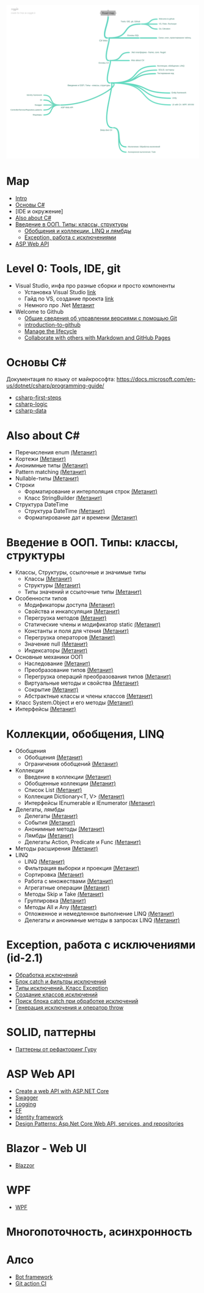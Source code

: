 ![Main](csharp.png)

# Map

- [Intro](https://github.com/TEF-Dev/Main/blob/master/roadmap/csharp.md#ide-git)
- [Основы C#](https://github.com/TEF-Dev/Main/blob/master/roadmap/csharp.md#%D0%BE%D1%81%D0%BD%D0%BE%D0%B2%D1%8B-c)
- [IDE и окружение]
- [Also about C#](https://github.com/TEF-Dev/Main/blob/master/roadmap/csharp.md#also-about-c)
- [Введение в ООП. Типы: классы, структуры](https://github.com/TEF-Dev/Main/blob/master/roadmap/csharp.md#%D0%B2%D0%B2%D0%B5%D0%B4%D0%B5%D0%BD%D0%B8%D0%B5-%D0%B2-%D0%BE%D0%BE%D0%BF-%D1%82%D0%B8%D0%BF%D1%8B-%D0%BA%D0%BB%D0%B0%D1%81%D1%81%D1%8B-%D1%81%D1%82%D1%80%D1%83%D0%BA%D1%82%D1%83%D1%80%D1%8B)
  - [Обобщения и коллекции. LINQ и лямбды](https://github.com/TEF-Dev/Main/blob/master/roadmap/csharp.md#%D0%BA%D0%BE%D0%BB%D0%BB%D0%B5%D0%BA%D1%86%D0%B8%D0%B8-%D0%BE%D0%B1%D0%BE%D0%B1%D1%89%D0%B5%D0%BD%D0%B8%D1%8F-linq)
  - [Exception, работа с исключениями](https://github.com/TEF-Dev/Main/blob/master/roadmap/csharp.md#exception-%D1%80%D0%B0%D0%B1%D0%BE%D1%82%D0%B0-%D1%81-%D0%B8%D1%81%D0%BA%D0%BB%D1%8E%D1%87%D0%B5%D0%BD%D0%B8%D1%8F%D0%BC%D0%B8-id-21)
- [ASP Web API](https://github.com/TEF-Dev/Main/blob/master/roadmap/csharp.md#asp-web-api)

# Level 0: Tools, IDE, git

- Visual Studio, инфа про разные сборки и просто компоненты
  - Установка Visual Studio [link](https://docs.microsoft.com/ru-ru/visualstudio/install/install-visual-studio?view=vs-2019)
  - Гайд по VS, создание проекта [link](https://docs.microsoft.com/ru-ru/visualstudio/get-started/csharp/visual-studio-ide?view=vs-2019)
  - Немного про .Net [Метанит](https://metanit.com/sharp/tutorial/1.1.php)
- Welcome to Github
  - [Общие сведения об управлении версиями с помощью Git](https://docs.microsoft.com/ru-ru/learn/paths/intro-to-vc-git/)
  - [introduction-to-github](https://docs.microsoft.com/en-us/learn/paths/collaborate-markdown-github-pages/)
  - [Manage the lifecycle](https://docs.microsoft.com/en-us/learn/paths/manage-project-lifecycle-github/)
  - [Collaborate with others with Markdown and GitHub Pages](https://docs.microsoft.com/en-us/learn/paths/collaborate-markdown-github-pages/)

# Основы C#

Документация по языку от майкрософта: https://docs.microsoft.com/en-us/dotnet/csharp/programming-guide/

- [csharp-first-steps](https://docs.microsoft.com/ru-ru/learn/paths/csharp-first-steps/)
- [csharp-logic](https://docs.microsoft.com/ru-ru/learn/paths/csharp-logic/)
- [csharp-data](https://docs.microsoft.com/ru-ru/learn/paths/csharp-data/)

# Also about C#

- Перечисления enum [(Метанит)](https://metanit.com/sharp/tutorial/2.12.php)
- Кортежи [(Метанит)](https://metanit.com/sharp/tutorial/2.19.php)
- Анонимные типы [(Метанит)](https://metanit.com/sharp/tutorial/3.20.php)
- Pattern matching [(Метанит)](https://metanit.com/sharp/tutorial/3.34.php)
- Nullable-типы [(Метанит)](https://metanit.com/sharp/tutorial/2.17.php)
- Строки
  - Форматирование и интерполяция строк [(Метанит)](https://metanit.com/sharp/tutorial/7.5.php) 
  - Класс StringBuilder [(Метанит)](https://metanit.com/sharp/tutorial/7.3.php) 
- Структура DateTime
  - Структура DateTime [(Метанит)](https://metanit.com/sharp/tutorial/19.1.php) 
  - Форматирование дат и времени [(Метанит)](https://metanit.com/sharp/tutorial/19.2.php) 

# Введение в ООП. Типы: классы, структуры

- Классы, Структуры, ссылочные и значимые типы
  - Классы [(Метанит)](https://metanit.com/sharp/tutorial/3.1.php)
  - Структуры [(Метанит)](https://metanit.com/sharp/tutorial/2.13.php)
  - Типы значений и ссылочные типы [(Метанит)](https://metanit.com/sharp/tutorial/2.16.php)
- Особенности типов
  - Модификаторы доступа [(Метанит)](https://metanit.com/sharp/tutorial/3.2.php)
  - Свойства и инкапсуляция [(Метанит)](https://metanit.com/sharp/tutorial/3.4.php)
  - Перегрузка методов [(Метанит)](https://metanit.com/sharp/tutorial/3.5.php)
  - Статические члены и модификатор static [(Метанит)](https://metanit.com/sharp/tutorial/3.6.php)
  - Константы и поля для чтения [(Метанит)](https://metanit.com/sharp/tutorial/3.3.php)
  - Перегрузка операторов [(Метанит)](https://metanit.com/sharp/tutorial/3.36.php)
  - Значение null [(Метанит)](https://metanit.com/sharp/tutorial/3.26.php)
  - Индексаторы [(Метанит)](https://metanit.com/sharp/tutorial/4.10.php)
- Основные механики ООП
  - Наследование [(Метанит)](https://metanit.com/sharp/tutorial/3.7.php)
  - Преобразование типов [(Метанит)](https://metanit.com/sharp/tutorial/3.11.php)
  - Перегрузка операций преобразования типов [(Метанит)](https://metanit.com/sharp/tutorial/3.37.php)
  - Виртуальные методы и свойства [(Метанит)](https://metanit.com/sharp/tutorial/3.19.php)
  - Сокрытие [(Метанит)](https://metanit.com/sharp/tutorial/3.41.php)
  - Абстрактные классы и члены классов [(Метанит)](https://metanit.com/sharp/tutorial/3.8.php)
- Класс System.Object и его методы [(Метанит)](https://metanit.com/sharp/tutorial/3.10.php)
- Интерфейсы [(Метанит)](https://metanit.com/sharp/tutorial/3.9.php)

# Коллекции, обобщения, LINQ

- Обобщения
  - Обобщения [(Метанит)](https://metanit.com/sharp/tutorial/3.12.php)
  - Ограничения обобщений [(Метанит)](https://metanit.com/sharp/tutorial/3.38.php)
- Коллекции
  - Введение в коллекции [(Метанит)](https://metanit.com/sharp/tutorial/4.1.php)
  - Обобщенные коллекции [(Метанит)](https://metanit.com/sharp/tutorial/4.4.php)
  - Список List<T> [(Метанит)](https://metanit.com/sharp/tutorial/4.5.php)
  - Коллекция Dictionary<T, V> [(Метанит)](https://metanit.com/sharp/tutorial/4.9.php)
  - Интерфейсы IEnumerable и IEnumerator [(Метанит)](https://metanit.com/sharp/tutorial/4.11.php)
- Делегаты, лямбды
  - Делегаты [(Метанит)](https://metanit.com/sharp/tutorial/3.13.php)
  - События [(Метанит)](https://metanit.com/sharp/tutorial/3.14.php)
  - Анонимные методы [(Метанит)](https://metanit.com/sharp/tutorial/3.15.php)
  - Лямбды [(Метанит)](https://metanit.com/sharp/tutorial/3.16.php)
  - Делегаты Action, Predicate и Func [(Метанит)](https://metanit.com/sharp/tutorial/3.33.php)
- Методы расширения [(Метанит)](https://metanit.com/sharp/tutorial/3.18.php)
- LINQ
  - LINQ [(Метанит)](https://metanit.com/sharp/tutorial/15.1.php)
  - Фильтрация выборки и проекция [(Метанит)](https://metanit.com/sharp/tutorial/15.2.php)
  - Сортировка [(Метанит)](https://metanit.com/sharp/tutorial/15.3.php)
  - Работа с множествами [(Метанит)](https://metanit.com/sharp/tutorial/15.4.php)
  - Агрегатные операции [(Метанит)](https://metanit.com/sharp/tutorial/15.5.php)
  - Методы Skip и Take [(Метанит)](https://metanit.com/sharp/tutorial/15.11.php)
  - Группировка [(Метанит)](https://metanit.com/sharp/tutorial/15.6.php)
  - Методы All и Any [(Метанит)](https://metanit.com/sharp/tutorial/15.10.php)
  - Отложенное и немедленное выполнение LINQ [(Метанит)](https://metanit.com/sharp/tutorial/15.8.php)
  - Делегаты и анонимные методы в запросах LINQ [(Метанит)](https://metanit.com/sharp/tutorial/15.9.php)

# Exception, работа с исключениями (id-2.1)

- [Обработка исключений](https://metanit.com/sharp/tutorial/2.14.php)
- [Блок catch и фильтры исключений](https://metanit.com/sharp/tutorial/2.28.php)
- [Типы исключений. Класс Exception](https://metanit.com/sharp/tutorial/2.29.php)
- [Создание классов исключений](https://metanit.com/sharp/tutorial/3.17.php)
- [Поиск блока catch при обработке исключений](https://metanit.com/sharp/tutorial/2.30.php)
- [Генерация исключения и оператор throw](https://metanit.com/sharp/tutorial/2.31.php)

# SOLID, паттерны

- [Паттерны от рефакторинг Гуру](https://refactoring.guru/ru)

# ASP Web API

- [Create a web API with ASP.NET Core](https://docs.microsoft.com/en-us/learn/modules/build-web-api-net-core/)
- [Swagger](https://docs.microsoft.com/en-us/learn/modules/improve-api-developer-experience-with-swagger/)
- [Logging](https://docs.microsoft.com/en-us/learn/modules/aspnet-logging/)
- [EF](https://docs.microsoft.com/en-us/learn/modules/persist-data-ef-core/)
- [Identity framework](https://docs.microsoft.com/en-us/learn/modules/secure-aspnet-core-identity/)
- [Design Patterns: Asp.Net Core Web API, services, and repositories](https://www.forevolve.com/en/articles/2017/08/11/design-patterns-web-api-service-and-repository-part-1/)
# Blazor - Web UI

- [Blazzor](https://docs.microsoft.com/en-us/learn/modules/build-blazor-webassembly-visual-studio-code/)

# WPF

- [WPF](https://docs.microsoft.com/en-us/learn/modules/create-ui-for-windows-10-apps/)

# Многопоточность, асинхронность

# Алсо

- [Bot framework](https://docs.microsoft.com/en-us/learn/modules/responsible-bots/)
- [Git action CI](https://docs.microsoft.com/en-us/learn/paths/automate-workflow-github-actions/)